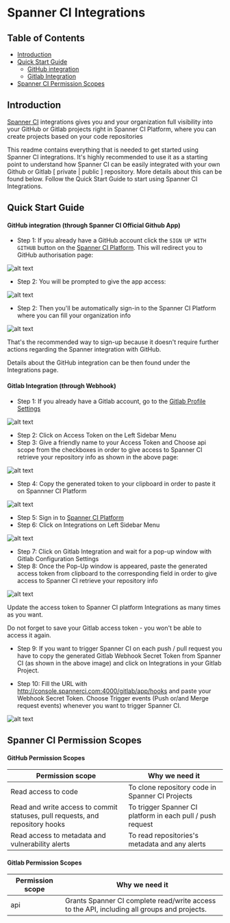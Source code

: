 # Spanner CI Integrations #

## Table of Contents
* [Introduction](#introduction)
* [Quick Start Guide](#quick-start-guide)
    * [GitHub integration](#github-integration-through-spanner-ci-official-github-app)
    * [Gitlab Integration](#gitlab-integration-through-webhook)
* [Spanner CI Permission Scopes](#spanner-ci-permission-scopes)


## Introduction
[Spanner CI](https://spannerci.com) integrations gives you and your organization full visibility into your GitHub or Gitlab projects right in Spanner CI Platform, where you can create projects based on your code repositories

This readme contains everything that is needed to get started using Spanner CI integrations. It's highly recommended to use it as a starting point to understand how Spanner CI can be easily integrated with your own Github or Gitlab [ private | public ] repository. More details about this can be found below. Follow the Quick Start Guide to start using Spanner CI Integrations.

## Quick Start Guide


#### GitHub integration (through Spanner CI Official Github App)


* Step 1: If you already have a GitHub account click the `SIGN UP WITH GITHUB` button on the [Spanner CI Platform](https://console-spannerci.com). This will redirect you to GitHub authorisation page:

![alt text](images/0_0.png)

* Step 2: You will be prompted to give the app access:

![alt text](images/0_2.png)


* Step 2: Then you'll be automatically sign-in to the Spanner CI Platform where you can fill your organization info

![alt text](images/0_1.png)

That's the recommended way to sign-up because it doesn't require further actions regarding the Spanner integration with GitHub.

Details about the GitHub integration can be then found under the Integrations page.


#### Gitlab Integration (through Webhook)


* Step 1: If you already have a Gitlab account, go to the [Gitlab Profile Settings](https://gitlab.com/profile/)

![alt text](images/0.png)

* Step 2: Click on Access Token on the Left Sidebar Menu
* Step 3: Give a friendly name to your Access Token and Choose api scope from the checkboxes in order to give access to Spanner CI retrieve your repository info as shown in the above page:

![alt text](images/1.png)

* Step 4: Copy the generated token to your clipboard in order to paste it on Spannner CI Platform

![alt text](images/2.png)

* Step 5: Sign in to [Spanner CI Platform](https://console-spannerci.com)
* Step 6: Click on Integrations on Left Sidebar Menu

![alt text](images/3.png)

* Step 7: Click on Gitlab Integration and wait for a pop-up window with Gitlab Configuration Settings
* Step 8: Once the Pop-Up window is appeared, paste the generated access token from clipboard to the corresponding field in order to give access to Spanner CI retrieve your repository info

![alt text](images/4.png)

Update the access token to Spanner CI platform Integrations as many times as you want.

Do not forget to save your Gitlab access token - you won't be able to access it again.

* Step 9: If you want to trigger Spanner CI on each push / pull request you have to copy the generated Gitlab Webhook Secret Token from Spanner CI (as shown in the above image) and click on Integrations in your Gitlab Project.

* Step 10: Fill the URL with http://console.spannerci.com:4000/gitlab/app/hooks and paste your Webhook Secret Token. Choose Trigger events (Push or/and Merge request events) whenever you want to trigger Spanner CI.


![alt text](images/5.png)


## Spanner CI Permission Scopes

#### GitHub Permission Scopes

|Permission scope|Why we need it|
|---|---|
|Read access to code| To clone repository code in Spanner CI Projects|
|Read and write access to commit statuses, pull requests, and repository hooks | To trigger Spanner CI platform in each pull / push request|
|Read access to metadata and vulnerability alerts | To read repositories's metadata and any alerts|


#### Gitlab Permission Scopes

|Permission scope|Why we need it|
|---|---|
|api| Grants Spanner CI complete read/write access to the API, including all groups and projects.|
